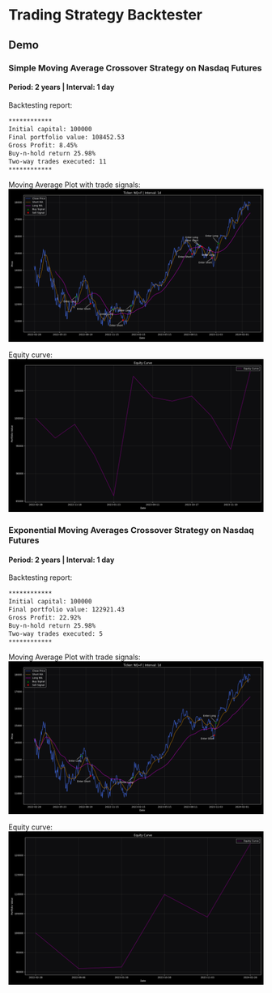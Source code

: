 # Trading Strategy Backtester

## Demo

### Simple Moving Average Crossover Strategy on Nasdaq Futures
#### Period: 2 years | Interval: 1 day

Backtesting report:
```
************
Initial capital: 100000
Final portfolio value: 108452.53
Gross Profit: 8.45%
Buy-n-hold return 25.98%
Two-way trades executed: 11
************
```

Moving Average Plot with trade signals:
![nasdaq_1d_sma.png](charts%2Fnasdaq_1d_sma.png)

Equity curve:
![nqf_1d_sma_equity_curve.png](charts%2Fnqf_1d_sma_equity_curve.png)


### Exponential Moving Averages Crossover Strategy on Nasdaq Futures
#### Period: 2 years | Interval: 1 day

Backtesting report:
```
************
Initial capital: 100000
Final portfolio value: 122921.43
Gross Profit: 22.92%
Buy-n-hold return 25.98%
Two-way trades executed: 5
************
```

Moving Average Plot with trade signals:
![nqf_1d_ema.png](charts%2Fnqf_1d_ema.png)

Equity curve:
![nqf_1d_ema_equity_curve.png](charts%2Fnqf_1d_ema_equity_curve.png)